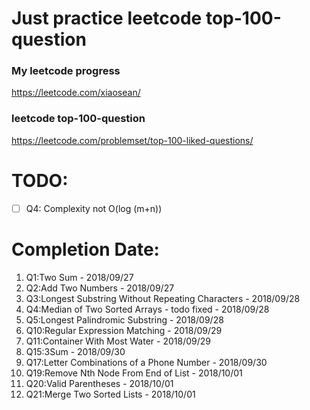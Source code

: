 # Just practice leetcode top-100-question

### My leetcode progress
https://leetcode.com/xiaosean/

### leetcode top-100-question
https://leetcode.com/problemset/top-100-liked-questions/

# TODO:
- [ ] Q4: Complexity not O(log (m+n))


# Completion Date:

1. Q1:Two Sum - 2018/09/27
2. Q2:Add Two Numbers - 2018/09/27
3. Q3:Longest Substring Without Repeating Characters - 2018/09/28
4. Q4:Median of Two Sorted Arrays - todo fixed - 2018/09/28
5. Q5:Longest Palindromic Substring - 2018/09/28
6. Q10:Regular Expression Matching - 2018/09/29
7. Q11:Container With Most Water - 2018/09/29
8. Q15:3Sum - 2018/09/30
9. Q17:Letter Combinations of a Phone Number - 2018/09/30
10. Q19:Remove Nth Node From End of List - 2018/10/01
11. Q20:Valid Parentheses - 2018/10/01
12. Q21:Merge Two Sorted Lists - 2018/10/01

